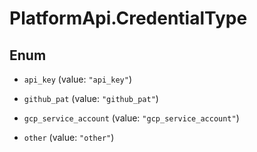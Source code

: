 # PlatformApi.CredentialType

## Enum

- `api_key` (value: `"api_key"`)

- `github_pat` (value: `"github_pat"`)

- `gcp_service_account` (value: `"gcp_service_account"`)

- `other` (value: `"other"`)
